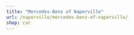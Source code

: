 ```yaml
---
title: "Mercedes-Benz of Naperville"
url: /naperville/mercedes-benz-of-naperville/
shop: car
---
```

